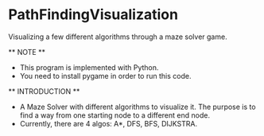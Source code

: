 # PathFindingVisualization
Visualizing a few different algorithms through a maze solver game.

** NOTE **
- This program is implemented with Python.
- You need to install pygame in order to run this code.

** INTRODUCTION **
- A Maze Solver with different algorithms to visualize it. The purpose is to find a way from one starting node to a different end node.
- Currently, there are 4 algos: A*, DFS, BFS, DIJKSTRA.
